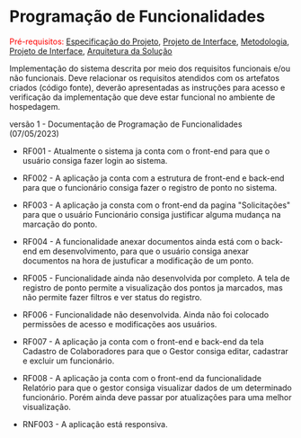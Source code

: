 # Programação de Funcionalidades

<span style="color:red">Pré-requisitos: <a href="2-Especificação do Projeto.md"> Especificação do Projeto</a></span>, <a href="3-Projeto de Interface.md"> Projeto de Interface</a>, <a href="4-Metodologia.md"> Metodologia</a>, <a href="3-Projeto de Interface.md"> Projeto de Interface</a>, <a href="5-Arquitetura da Solução.md"> Arquitetura da Solução</a>

Implementação do sistema descrita por meio dos requisitos funcionais e/ou não funcionais. Deve relacionar os requisitos atendidos com os artefatos criados (código fonte), deverão apresentadas as instruções para acesso e verificação da implementação que deve estar funcional no ambiente de hospedagem.

versão 1 - Documentação de Programação de Funcionalidades (07/05/2023)

- RF001 - Atualmente o sistema ja conta com o front-end para que o usuário consiga fazer login ao sistema.

- RF002 - A aplicação ja conta com a estrutura de front-end e back-end para que o funcionário consiga fazer o registro de ponto no sistema. 

- RF003 - A aplicação ja consta com o front-end da pagina "Solicitações" para que o usuário Funcionário consiga justificar alguma mudança na marcação do ponto.

- RF004 - A funcionalidade anexar documentos ainda está com o back-end em desenvolvimento, para que o usuário consiga anexar documentos na hora de justuficar a modificação de um ponto.

- RF005 - Funcionalidade ainda não desenvolvida por completo. A tela de registro de ponto permite a visualização dos pontos ja marcados, mas não permite fazer filtros e ver status do registro.

- RF006 - Funcionalidade não desenvolvida. Ainda não foi colocado permissões de acesso e modificações aos usuários.

- RF007 - A aplicação ja conta com o front-end e back-end da tela Cadastro de Colaboradores para que o Gestor consiga editar, cadastrar e excluir um funcionário.

- RF008 - A aplicação ja conta com o front-end da funcionalidade Relatório para que o gestor consiga visualizar dados de um determinado funcionário. Porém ainda deve passar por atualizações para uma melhor visualização.

- RNF003 - A aplicação está responsiva.



